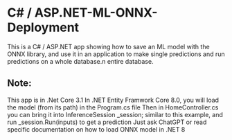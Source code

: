 # C# / ASP.NET-ML-ONNX-Deployment
This is a C# / ASP.NET app showing how to save an ML model with the ONNX library, and use it in an application to make single predictions and run predictions on a whole database.n entire database.

## Note:
This app is in .Net Core 3.1
In .NET Entity Framwork Core 8.0, you will load the model (from its path) in the Program.cs file
Then in HomeController.cs you can bring it into InferenceSession _session; similar to this example, and run _session.Run(inputs) to get a prediction
Just ask ChatGPT or read specific documentation on how to load ONNX model in .NET 8
